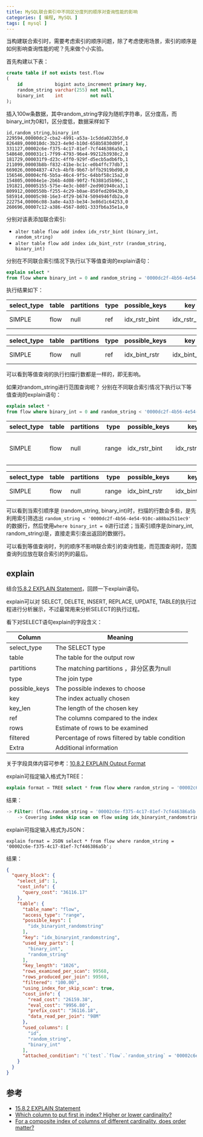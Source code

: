 ```yaml
---
title: MySQL联合索引中不同区分度列的顺序对查询性能的影响
categories: [ 编程, MySQL ]
tags: [ mysql ]
---
```


当构建联合索引时，需要考虑索引的顺序问题，除了考虑使用场景，索引的顺序是如何影响查询性能的呢？先来做个小实验。

首先构建以下表：

```sql
create table if not exists test.flow
(
    id            bigint auto_increment primary key,
    random_string varchar(255) not null,
    binary_int    int          not null
);
```

插入100w条数据，其中random_string字段为随机字符串，区分度高，而binary_int为0和1，区分度低，数据采样如下

```
id,random_string,binary_int
229594,00000dc2-cba2-4991-a53a-1c5dda022b5d,0
826489,000010dc-3b23-4e9d-b10d-658b5830d09f,1
331127,00002c6e-f375-4c17-81ef-7cf446386a5b,1
548640,000031c1-7f99-4793-96e4-99212b3938c2,0
181729,000031f9-d23c-4ff0-929f-d5ecb5adb6fb,1
211099,00003b8b-f832-41be-bc1c-e0b4ffc77db7,1
669026,00004837-47cb-4bf8-9b67-bffb2919bd98,0
156546,00004cf6-5b5a-46c4-9f5c-64bbf58c15a2,0
154805,00004e1e-2b6b-4d08-90f2-f63881d5b96c,1
191821,00005155-575e-4e3c-b08f-2ed901940ca3,1
809912,0000550b-f255-4c29-b0ae-850fed20943b,0
585914,00005c98-16e3-4f29-b674-5094946fdb2a,0
222754,00006c08-3a8e-4a33-be34-3e86d1c64253,0
260696,00007c12-a386-4567-8d01-333fb6a35e1a,0
```

分别对该表添加联合索引:
- `alter table flow add index idx_rstr_bint (binary_int, random_string)`
- `alter table flow add index idx_bint_rstr (random_string, binary_int)`

分别在不同联合索引情况下执行以下等值查询的explain语句：

```sql
explain select *
from flow where binary_int = 0 and random_string = '0000dc2f-4b56-4e54-910c-a88ba2511ec9';
```

执行结果如下：

| select_type | table | partitions | type | possible_keys | key           | ken_len | ref         | rows | filtered | Extra       |
|-------------|-------|------------|------|---------------|---------------|---------|-------------|------|----------|-------------|
| SIMPLE      | flow  | null       | ref  | idx_rstr_bint | idx_rstr_bint | 1022    | const,const | 1    | 100      | Using index |

| select_type | table | partitions | type | possible_keys | key           | ken_len | ref         | rows | filtered | Extra       |
|-------------|-------|------------|------|---------------|---------------|---------|-------------|------|----------|-------------|
| SIMPLE      | flow  | null       | ref  | idx_bint_rstr | idx_bint_rstr | 1026    | const,const | 1    | 100      | Using index |

可以看到等值查询的执行扫描行数都是一样的，即无影响。


如果对random_string进行范围查询呢？
分别在不同联合索引情况下执行以下等值查询的explain语句：

```sql
explain select *
from flow where binary_int = 0 and random_string < '0000dc2f-4b56-4e54-910c-a88ba2511ec9';
```

| select_type | table | partitions | type  | possible_keys | key           | ken_len | ref  | rows | filtered | Extra                    |
|-------------|-------|------------|-------|---------------|---------------|---------|------|------|----------|--------------------------|
| SIMPLE      | flow  | null       | range | idx_rstr_bint | idx_rstr_bint | 1022    | null | 21   | 10       | Using where; Using index |


| select_type | table | partitions | type  | possible_keys | key           | ken_len | ref  | rows | filtered | Extra       |
|-------------|-------|------------|-------|---------------|---------------|---------|------|------|----------|-------------|
| SIMPLE      | flow  | null       | range | idx_bint_rstr | idx_bint_rstr | 1026    | null | 10   | 100      | Using index |

可以看到当索引顺序是 (random_string, binary_int)时，扫描的行数会多些，是先利用索引筛选出 `random_string < '0000dc2f-4b56-4e54-910c-a88ba2511ec9'`
的数据行，然后使用`where binary_int = 0`进行过滤；当索引顺序是(binary_int, random_string)是，直接走索引查出返回的数据行。

可以看到等值查询时，列的顺序不影响联合索引的查询性能，而范围查询时，范围查询列应放在联合索引的列的最后。

## explain

结合[15.8.2 EXPLAIN Statement](https://dev.mysql.com/doc/refman/8.4/en/explain.html)，回顾一下explain语句。

explain可以对 SELECT, DELETE, INSERT, REPLACE, UPDATE, TABLE的执行过程进行分析展示，不过最常用来分析SELECT的执行过程。

看下对SELECT语句explain的字段含义：

| Column        | Meaning                                        |
|---------------|------------------------------------------------|
| select_type   | The SELECT type                                |
| table         | The table for the output row                   |
| partitions    | The matching partitions ，非分区表为null             |
| type          | The join type                                  |
| possible_keys | The possible indexes to choose                 |
| key           | The index actually chosen                      |
| key_len       | The length of the chosen key                   |
| ref           | The columns compared to the index              |
| rows          | Estimate of rows to be examined                |
| filtered      | Percentage of rows filtered by table condition |
| Extra         | Additional information                         |

关于字段具体内容可参考：[10.8.2 EXPLAIN Output Format](https://dev.mysql.com/doc/refman/8.4/en/explain-output.html)


explain可指定输入格式为TREE：

```sql
explain format = TREE select * from flow where random_string = '00002c6e-f375-4c17-81ef-7cf446386a5b';
```

结果：

```sql
-> Filter: (flow.random_string = '00002c6e-f375-4c17-81ef-7cf446386a5b')  (cost=36116 rows=99568)
    -> Covering index skip scan on flow using idx_binaryint_randomstring over random_string = '00002c6e-f375-4c17-81ef-7cf446386a5b'  (cost=36116 rows=99568)

```

explain可指定输入格式为JSON：

```
explain format = JSON select * from flow where random_string = '00002c6e-f375-4c17-81ef-7cf446386a5b';
```

结果：

```json
{
  "query_block": {
    "select_id": 1,
    "cost_info": {
      "query_cost": "36116.17"
    },
    "table": {
      "table_name": "flow",
      "access_type": "range",
      "possible_keys": [
        "idx_binaryint_randomstring"
      ],
      "key": "idx_binaryint_randomstring",
      "used_key_parts": [
        "binary_int",
        "random_string"
      ],
      "key_length": "1026",
      "rows_examined_per_scan": 99568,
      "rows_produced_per_join": 99568,
      "filtered": "100.00",
      "using_index_for_skip_scan": true,
      "cost_info": {
        "read_cost": "26159.38",
        "eval_cost": "9956.80",
        "prefix_cost": "36116.18",
        "data_read_per_join": "98M"
      },
      "used_columns": [
        "id",
        "random_string",
        "binary_int"
      ],
      "attached_condition": "(`test`.`flow`.`random_string` = '00002c6e-f375-4c17-81ef-7cf446386a5b')"
    }
  }
}
```

## 参考

- [15.8.2 EXPLAIN Statement](https://dev.mysql.com/doc/refman/8.4/en/explain.html)
- [Which column to put first in index? Higher or lower cardinality?](https://stackoverflow.com/questions/12315496/which-column-to-put-first-in-index-higher-or-lower-cardinality?noredirect=1&lq=1)
- [For a composite index of columns of different cardinality, does order matter?](https://stackoverflow.com/questions/48985975/for-a-composite-index-of-columns-of-different-cardinality-does-order-matter)









